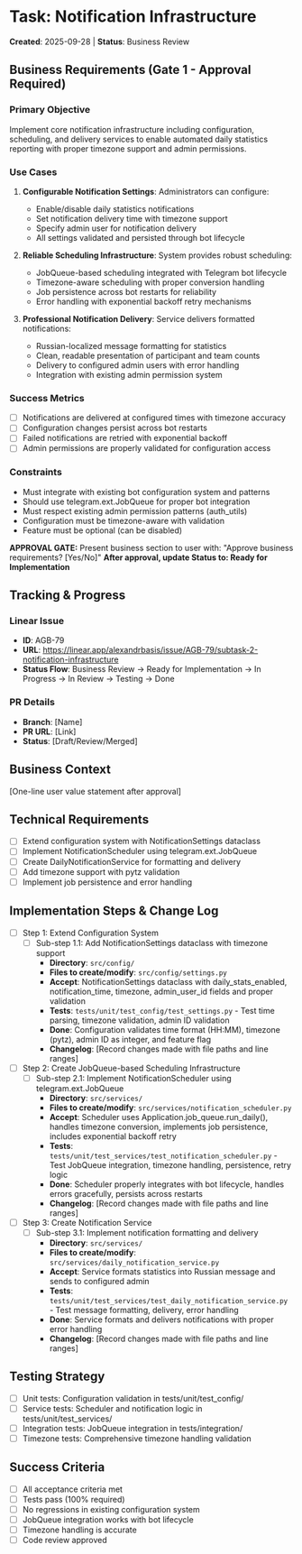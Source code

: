 # Task: Notification Infrastructure
**Created**: 2025-09-28 | **Status**: Business Review

## Business Requirements (Gate 1 - Approval Required)
### Primary Objective
Implement core notification infrastructure including configuration, scheduling, and delivery services to enable automated daily statistics reporting with proper timezone support and admin permissions.

### Use Cases
1. **Configurable Notification Settings**: Administrators can configure:
   - Enable/disable daily statistics notifications
   - Set notification delivery time with timezone support
   - Specify admin user for notification delivery
   - All settings validated and persisted through bot lifecycle

2. **Reliable Scheduling Infrastructure**: System provides robust scheduling:
   - JobQueue-based scheduling integrated with Telegram bot lifecycle
   - Timezone-aware scheduling with proper conversion handling
   - Job persistence across bot restarts for reliability
   - Error handling with exponential backoff retry mechanisms

3. **Professional Notification Delivery**: Service delivers formatted notifications:
   - Russian-localized message formatting for statistics
   - Clean, readable presentation of participant and team counts
   - Delivery to configured admin users with error handling
   - Integration with existing admin permission system

### Success Metrics
- [ ] Notifications are delivered at configured times with timezone accuracy
- [ ] Configuration changes persist across bot restarts
- [ ] Failed notifications are retried with exponential backoff
- [ ] Admin permissions are properly validated for configuration access

### Constraints
- Must integrate with existing bot configuration system and patterns
- Should use telegram.ext.JobQueue for proper bot integration
- Must respect existing admin permission patterns (auth_utils)
- Configuration must be timezone-aware with validation
- Feature must be optional (can be disabled)

**APPROVAL GATE:** Present business section to user with: "Approve business requirements? [Yes/No]"
**After approval, update Status to: Ready for Implementation**

## Tracking & Progress
### Linear Issue
- **ID**: AGB-79
- **URL**: https://linear.app/alexandrbasis/issue/AGB-79/subtask-2-notification-infrastructure
- **Status Flow**: Business Review → Ready for Implementation → In Progress → In Review → Testing → Done

### PR Details
- **Branch**: [Name]
- **PR URL**: [Link]
- **Status**: [Draft/Review/Merged]

## Business Context
[One-line user value statement after approval]

## Technical Requirements
- [ ] Extend configuration system with NotificationSettings dataclass
- [ ] Implement NotificationScheduler using telegram.ext.JobQueue
- [ ] Create DailyNotificationService for formatting and delivery
- [ ] Add timezone support with pytz validation
- [ ] Implement job persistence and error handling

## Implementation Steps & Change Log
- [ ] Step 1: Extend Configuration System
  - [ ] Sub-step 1.1: Add NotificationSettings dataclass with timezone support
    - **Directory**: `src/config/`
    - **Files to create/modify**: `src/config/settings.py`
    - **Accept**: NotificationSettings dataclass with daily_stats_enabled, notification_time, timezone, admin_user_id fields and proper validation
    - **Tests**: `tests/unit/test_config/test_settings.py` - Test time parsing, timezone validation, admin ID validation
    - **Done**: Configuration validates time format (HH:MM), timezone (pytz), admin ID as integer, and feature flag
    - **Changelog**: [Record changes made with file paths and line ranges]

- [ ] Step 2: Create JobQueue-based Scheduling Infrastructure
  - [ ] Sub-step 2.1: Implement NotificationScheduler using telegram.ext.JobQueue
    - **Directory**: `src/services/`
    - **Files to create/modify**: `src/services/notification_scheduler.py`
    - **Accept**: Scheduler uses Application.job_queue.run_daily(), handles timezone conversion, implements job persistence, includes exponential backoff retry
    - **Tests**: `tests/unit/test_services/test_notification_scheduler.py` - Test JobQueue integration, timezone handling, persistence, retry logic
    - **Done**: Scheduler properly integrates with bot lifecycle, handles errors gracefully, persists across restarts
    - **Changelog**: [Record changes made with file paths and line ranges]

- [ ] Step 3: Create Notification Service
  - [ ] Sub-step 3.1: Implement notification formatting and delivery
    - **Directory**: `src/services/`
    - **Files to create/modify**: `src/services/daily_notification_service.py`
    - **Accept**: Service formats statistics into Russian message and sends to configured admin
    - **Tests**: `tests/unit/test_services/test_daily_notification_service.py` - Test message formatting, delivery, error handling
    - **Done**: Service formats and delivers notifications with proper error handling
    - **Changelog**: [Record changes made with file paths and line ranges]

## Testing Strategy
- [ ] Unit tests: Configuration validation in tests/unit/test_config/
- [ ] Service tests: Scheduler and notification logic in tests/unit/test_services/
- [ ] Integration tests: JobQueue integration in tests/integration/
- [ ] Timezone tests: Comprehensive timezone handling validation

## Success Criteria
- [ ] All acceptance criteria met
- [ ] Tests pass (100% required)
- [ ] No regressions in existing configuration system
- [ ] JobQueue integration works with bot lifecycle
- [ ] Timezone handling is accurate
- [ ] Code review approved
